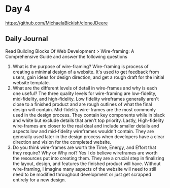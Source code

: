 # Day 4
https://github.com/MichaelaBickish/cloneJDeere
## Daily Journal
Read Building Blocks Of Web Development > Wire-framing: A Comprehensive Guide and answer the following questions
1. What is the purpose of wire-framing?
Wire-framing is process of creating a minimal design of a website. It's used to get feedback from users, gain ideas for design direction, and get a rough draft for the initial website template.
2. What are the different levels of detail in wire-frames and why is each one useful?
The three quality levels for wire-framing are low-fidelity, mid-fidelity, and high-fidelity. Low fidelity wireframes generally aren't close to a finished product and are rough outlines of what the final design will contain. Mid-fidelity wire-frames are the most commonly used in the design process. They contain key components while in black and white but exclude details that aren't top priority. Lastly, High-fidelity wire-frames are closer to the real deal and include smaller details and aspects low and mid-fidelity wireframes wouldn't contain. They are generally used later in the design process when developers have a clear direction and vision for the completed website.
3. Do you think wire-frames are worth the Time, Energy, and Effort that they require? Why or Why not?
Yes I do believe wireframes are worth the resources put into creating them. They are a crucial step in finalizing the layout, design, and features the finished product will have. Without wire-framing, I imagine many aspects of the website will need to still need to be modified throughout development or just get scrapped entirely for a new design.